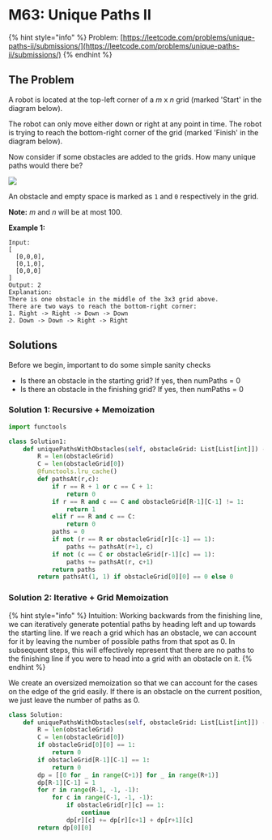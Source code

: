 # M63: Unique Paths II

{% hint style="info" %}
Problem: [https://leetcode.com/problems/unique-paths-ii/submissions/](https://leetcode.com/problems/unique-paths-ii/submissions/)
{% endhint %}

## The Problem

A robot is located at the top-left corner of a _m_ x _n_ grid \(marked 'Start' in the diagram below\).

The robot can only move either down or right at any point in time. The robot is trying to reach the bottom-right corner of the grid \(marked 'Finish' in the diagram below\).

Now consider if some obstacles are added to the grids. How many unique paths would there be?

![](https://assets.leetcode.com/uploads/2018/10/22/robot_maze.png)

An obstacle and empty space is marked as `1` and `0` respectively in the grid.

**Note:** _m_ and _n_ will be at most 100.

**Example 1:**

```text
Input:
[
  [0,0,0],
  [0,1,0],
  [0,0,0]
]
Output: 2
Explanation:
There is one obstacle in the middle of the 3x3 grid above.
There are two ways to reach the bottom-right corner:
1. Right -> Right -> Down -> Down
2. Down -> Down -> Right -> Right
```

## Solutions

Before we begin, important to do some simple sanity checks

* Is there an obstacle in the starting grid? If yes, then numPaths = 0
* Is there an obstacle in the finishing grid? If yes, then numPaths = 0

### Solution 1: Recursive + Memoization

```python
import functools

class Solution1:
    def uniquePathsWithObstacles(self, obstacleGrid: List[List[int]]) -> int:
        R = len(obstacleGrid)
        C = len(obstacleGrid[0])
        @functools.lru_cache()
        def pathsAt(r,c):
            if r == R + 1 or c == C + 1:
                return 0
            if r == R and c == C and obstacleGrid[R-1][C-1] != 1:
                return 1
            elif r == R and c == C:
                return 0
            paths = 0
            if not (r == R or obstacleGrid[r][c-1] == 1):
                paths += pathsAt(r+1, c)
            if not (c == C or obstacleGrid[r-1][c] == 1):
                paths += pathsAt(r, c+1)
            return paths
        return pathsAt(1, 1) if obstacleGrid[0][0] == 0 else 0
```

### Solution 2: Iterative + Grid Memoization

{% hint style="info" %}
Intuition: Working backwards from the finishing line, we can iteratively generate potential paths by heading left and up towards the starting line. If we reach a grid which has an obstacle, we can account for it by leaving the number of possible paths from that spot as 0. In subsequent steps, this will effectively represent that there are no paths to the finishing line if you were to head into a grid with an obstacle on it.
{% endhint %}

We create an oversized memoization so that we can account for the cases on the edge of the grid easily. If there is an obstacle on the current position, we just leave the number of paths as 0.

```python
class Solution:
    def uniquePathsWithObstacles(self, obstacleGrid: List[List[int]]) -> int:
        R = len(obstacleGrid)
        C = len(obstacleGrid[0])
        if obstacleGrid[0][0] == 1:
            return 0
        if obstacleGrid[R-1][C-1] == 1:
            return 0
        dp = [[0 for _ in range(C+1)] for _ in range(R+1)]
        dp[R-1][C-1] = 1
        for r in range(R-1, -1, -1):
            for c in range(C-1, -1, -1):
                if obstacleGrid[r][c] == 1:
                    continue
                dp[r][c] += dp[r][c+1] + dp[r+1][c]
        return dp[0][0]
```



